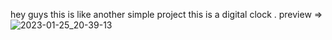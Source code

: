 hey guys this is like another simple project 
this is a digital clock .
preview =>
![2023-01-25_20-39-13](https://user-images.githubusercontent.com/94915568/214634034-d620be0c-fcd4-4e18-a851-becb7e7d7da5.gif)
